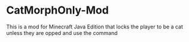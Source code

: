 # CatMorphOnly-Mod
This is a mod for Minecraft Java Edition that locks the player to be a cat unless they are opped and use the command
